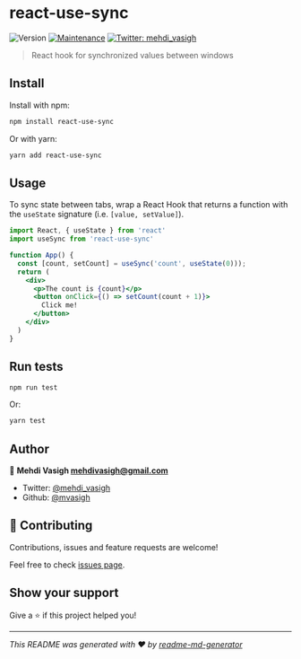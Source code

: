 # react-use-sync

![Version](https://img.shields.io/badge/version-0.0.1-blue.svg?cacheSeconds=2592000)
[![Maintenance](https://img.shields.io/badge/Maintained%3F-yes-green.svg)](https://github.com/mvasigh/react-groove/graphs/commit-activity)
[![Twitter: mehdi_vasigh](https://img.shields.io/twitter/follow/mehdi_vasigh.svg?style=social)](https://twitter.com/mehdi_vasigh)

> React hook for synchronized values between windows

## Install

Install with npm:

```sh
npm install react-use-sync
```

Or with yarn:

```sh
yarn add react-use-sync
```

## Usage

To sync state between tabs, wrap a React Hook that returns a function with the `useState` signature (i.e. `[value, setValue]`).

```jsx
import React, { useState } from 'react'
import useSync from 'react-use-sync'

function App() {
  const [count, setCount] = useSync('count', useState(0)));
  return (
    <div>
      <p>The count is {count}</p>
      <button onClick={() => setCount(count + 1)}>
        Click me!
      </button>
    </div>
  )
}
```

## Run tests

```sh
npm run test
```

Or:

```sh
yarn test
```

## Author

👤 **Mehdi Vasigh <mehdivasigh@gmail.com>**

- Twitter: [@mehdi_vasigh](https://twitter.com/mehdi_vasigh)
- Github: [@mvasigh](https://github.com/mvasigh)

## 🤝 Contributing

Contributions, issues and feature requests are welcome!

Feel free to check [issues page](https://github.com/mvasigh/react-use-sync/issues).

## Show your support

Give a ⭐️ if this project helped you!

---

_This README was generated with ❤️ by [readme-md-generator](https://github.com/kefranabg/readme-md-generator)_
